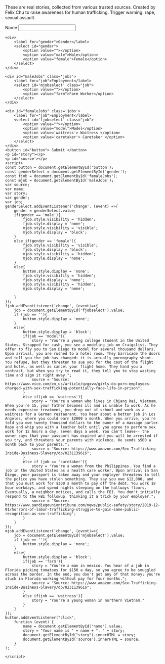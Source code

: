 <head>
<style>
.jobs{
    visibility: hidden;
    display: none;
}
#button{
    display:none;
}
</style>
</head>
<p>
    These are real stories, collected from various trusted sources. Created by Felix Chu to raise awareness for human trafficking. Trigger warning: rape, sexual assault. 
</p>
<body>
    <div>
        <label for="name">Name</label>
        <input type="text" id="name">
    </div>

    <div>
        <label for="gender">Gender</label>
        <select id="gender">
            <option value=""></option>
            <option value="male">Male</option>
            <option value="female">Female</option>
        </select>
    </div>

    <div id="maleJobs" class='jobs'>
        <label for="job">Employment</label>
        <select id='mjobselect' class="job">
            <option value=""></option>
            <option value="farm">Farm Worker</option>
        </select>
    </div>

    <div id="femaleJobs" class='jobs'>
        <label for="job">Employment</label>
        <select id='fjobselect' class="job">
            <option value=""></option>
            <option value="model">Model</option>
            <option value='waitress'> Waitress </option>
            <option value='caretaker'> Caretaker </option>
        </select>
    </div>
    <button id="button"> Submit </button>
    <p id="story"></p>
    <p id='source'></p>
    <script>
    const button = document.getElementById('button');
    const genderSelect = document.getElementById('gender');
    const fjob = document.getElementById('femaleJobs');
    const mjob = document.getElementById('maleJobs');
    var source;
    var name;
    var story;
    var gender;
    var job;
    genderSelect.addEventListener('change', (event) =>{
        gender = genderSelect.value;
        if(gender == 'male'){
            fjob.style.visibility = 'hidden';
            fjob.style.display = 'none';
            mjob.style.visibility = 'visible';
            mjob.style.display = 'block';
        }
        else if(gender == 'female'){
            fjob.style.visibility = 'visible';
            fjob.style.display = 'block';
            mjob.style.visibility = 'hidden';
            mjob.style.display = 'none';
        }
        else{
            button.style.display = 'none';
            fjob.style.visibility = 'hidden';
            fjob.style.display = 'none';
            mjob.style.visibility = 'hidden';
            mjob.style.display = 'none';
            
        }
    });
    fjob.addEventListener('change', (event)=>{
        job = document.getElementById('fjobselect').value;
        if (job == ''){
            button.style.display = 'none';
        }
        else{
            button.style.display = 'block';
            if(job == 'model'){
                story = "You're a young college student in the United States. Strapped for cash, you see a modeling job on Craigslist. They offer to fly you to San Diego to model for several thousand dollars. Upon arrival, you are rushed to a hotel room. They barricade the doors and tell you the job has changed: it is actually pornography shoot. You refuse, but they threaten to sue you for the cost of the flight and hotel, as well as cancel your flight home. They hand you a contract, but when you try to read it, they tell you to stop wasting time and sign it right away.";
                source = "Source: https://www.vice.com/en_us/article/qvgxvw/girls-do-porn-employees-charged-with-sex-trafficking-potentially-face-life-in-prison";
            }
            else if(job == 'waitress'){
                story = "You're a woman who lives in Chiang Rai, Vietnam. When you're 15, your father becomes ill and is unable to work. As he needs expensive treatment, you drop out of school and work as a waitress for a German restaurant. You hear about a better job in Los Angeles, where you could earn $2000 a month. When you arrive, you're told you owe twenty thousand dollars to the owner of a massage parlor. Rape and whip you with a leather belt until you agree to perform sex work for 12 hours a day, seven days a week. You can't leave-- the owner says that your passport has expired and you will be arrested if you try, and threatens your parents with violence. He sends $500 a month back to your parents.";
                source = "Source: https://www.amazon.com/Sex-Trafficking-Inside-Business-Slavery/dp/0231139616";
            }
            else if (job == 'caretaker'){
                story = "You're a woman from the Philippines. You find a job in the United States as a health care worker. Upon arrival in San Diego, your passport is taken away and your employer threatens to tell the police you have stolen something. They say you owe $12,000, and that you must work for $300 a month to pay off the debt. You work 18 hour workdays, and spend nights sleeping on the hallways floors. Eventually, a neighbor notices, and calls the FBI. You don't initially respond to the FBI followup, thinking it a trick by your employer.";
                source = "Source: https://www.sandiegouniontribune.com/news/public-safety/story/2019-12-01/horrors-of-labor-trafficking-struggle-to-gain-same-public-recognition-as-sex-trafficking";
            }
        }
    });
    mjob.addEventListener('change', (event)=>{
        job = document.getElementById('mjobselect').value;
        if (job == ''){
            button.style.display = 'none';
        }
        else{
            button.style.display = 'block';
            if(job == 'farm'){
                story = "You're a man in mexico. You hear of a job in Florida picking tomatoes for $150 a day, so you agree to be smuggled across the border. In the end, you don't get any of that money; you're stuck in Florida working without pay for four months.";
                source = "Source: https://www.amazon.com/Sex-Trafficking-Inside-Business-Slavery/dp/0231139616";
            }
            else if(job == 'waitress'){
                story = "You're a young woman in northern Vietnam."
            }
        }
    });
    button.addEventListener("click", 
        function (event) {
            name = document.getElementById("name").value;
            story = "Your name is " + name + ". " + story;
            document.getElementById("story").innerHTML = story;
            document.getElementById('source').innerHTML = source;
        }
    );
    
    </script>
</body>